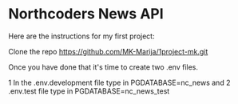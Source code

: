 # Northcoders News API


Here are the instructions for my first project: 

Clone the repo https://github.com/MK-Marija/1project-mk.git 

Once you have done that it's time to create two .env files. 

1  In the  .env.development file type in PGDATABASE=nc_news and 
2           .env.test file type in PGDATABASE=nc_news_test
